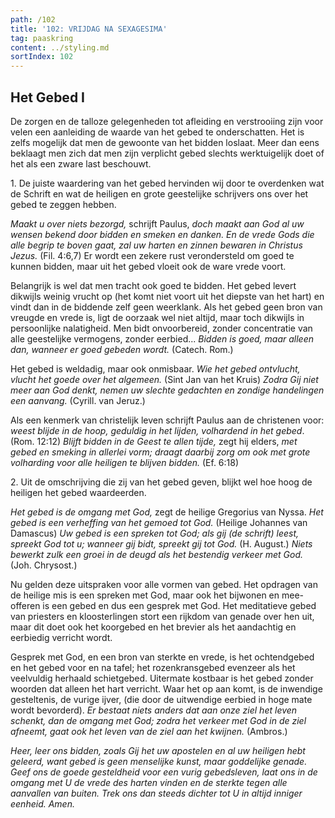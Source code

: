 ```yaml
---
path: /102
title: '102: VRIJDAG NA SEXAGESIMA'
tag: paaskring
content: ../styling.md
sortIndex: 102
---
```


## Het Gebed I

De zorgen en de talloze gelegenheden tot afleiding en verstrooiing zijn voor velen een aanleiding de waarde van het gebed te onderschatten. Het is zelfs mogelijk dat men de gewoonte van het bidden loslaat. Meer dan eens beklaagt men zich dat men zijn verplicht gebed slechts werktuigelijk doet of het als een zware last beschouwt.

1\. De juiste waardering van het gebed hervinden wij door te overdenken wat de Schrift en wat de heiligen en grote geestelijke schrijvers ons over het gebed te zeggen hebben.

_Maakt u over niets bezorgd,_ schrijft Paulus, _doch maakt aan God al uw wensen bekend door bidden en smeken en danken. En de vrede Gods die alle begrip te boven gaat, zal uw harten en zinnen bewaren in Christus Jezus._ (Fil. 4:6,7) Er wordt een zekere rust verondersteld om goed te kunnen bidden, maar uit het gebed vloeit ook de ware vrede voort.

Belangrijk is wel dat men tracht ook goed te bidden. Het gebed levert dikwijls weinig vrucht op (het komt niet voort uit het diepste van het hart) en vindt dan in de biddende zelf geen weerklank. Als het gebed geen bron van vreugde en vrede is, ligt de oorzaak wel niet altijd, maar toch dikwijls in persoonlijke nalatigheid. Men bidt onvoorbereid, zonder concentratie van alle geestelijke vermogens, zonder eerbied... _Bidden is goed, maar alleen dan, wanneer er goed gebeden wordt._ (Catech. Rom.)

Het gebed is weldadig, maar ook onmisbaar. _Wie het gebed ontvlucht, vlucht het goede over het algemeen._ (Sint Jan van het Kruis) _Zodra Gij niet meer aan God denkt, nemen uw slechte gedachten en zondige handelingen een aanvang._ (Cyrill. van Jeruz.)

Als een kenmerk van christelijk leven schrijft Paulus aan de christenen voor: _weest blijde in de hoop, geduldig in het lijden, volhardend in het gebed_. (Rom. 12:12) _Blijft bidden in de Geest te allen tijde,_ zegt hij elders, _met gebed en smeking in allerlei vorm; draagt daarbij zorg om ook met grote volharding voor alle heiligen te blijven bidden._ (Ef. 6:18)

2\. Uit de omschrijving die zij van het gebed geven, blijkt wel hoe hoog de heiligen het gebed waardeerden.

_Het gebed is de omgang met God,_ zegt de heilige Gregorius van Nyssa. _Het gebed is een verheffing van het gemoed tot God._ (Heilige Johannes van Damascus) _Uw gebed is een spreken tot God; als gij (de schrift) leest, spreekt God tot u; wanneer gij bidt, spreekt gij tot God._ (H. August.) _Niets bewerkt zulk een groei in de deugd als het bestendig verkeer met God._ (Joh. Chrysost.)

Nu gelden deze uitspraken voor alle vormen van gebed. Het opdragen van de heilige mis is een spreken met God, maar ook het bijwonen en mee-offeren is een gebed en dus een gesprek met God. Het meditatieve gebed van priesters en kloosterlingen stort een rijkdom van genade over hen uit, maar dit doet ook het koorgebed en het brevier als het aandachtig en eerbiedig verricht wordt.

Gesprek met God, en een bron van sterkte en vrede, is het ochtendgebed en het gebed voor en na tafel; het rozenkransgebed evenzeer als het veelvuldig herhaald schietgebed. Uitermate kostbaar is het gebed zonder woorden dat alleen het hart verricht. Waar het op aan komt, is de inwendige gesteltenis, de vurige ijver, (die door de uitwendige eerbied in hoge mate wordt bevorderd). _Er bestaat niets anders dat aan onze ziel het leven schenkt, dan de omgang met God; zodra het verkeer met God in de ziel afneemt, gaat ook het leven van de ziel aan het kwijnen._ (Ambros.) 

_Heer, leer ons bidden, zoals Gij het uw apostelen en al uw heiligen hebt geleerd, want gebed is geen menselijke kunst, maar goddelijke genade. Geef ons de goede gesteldheid voor een vurig gebedsleven, laat ons in de omgang met U de vrede des harten vinden en de sterkte tegen alle aanvallen van buiten. Trek ons dan steeds dichter tot U in altijd inniger eenheid. Amen._
